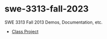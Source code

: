 # swe-3313-fall-2023
SWE 3313 Fall 2013 Demos, Documentation, etc.

-  [Class Project](project/README.md)
